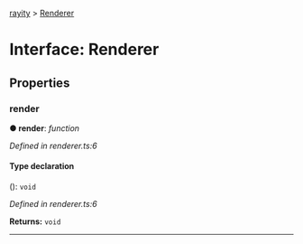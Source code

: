 [rayity](../README.md) > [Renderer](../interfaces/renderer.md)



# Interface: Renderer


## Properties
<a id="render"></a>

###  render

**●  render**:  *function* 

*Defined in renderer.ts:6*


#### Type declaration
(): `void`


*Defined in renderer.ts:6*





**Returns:** `void`






___


